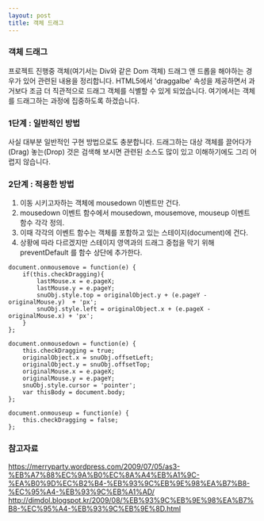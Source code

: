 ```yaml
---
layout: post
title: 객체 드래그
---
```


### 객체 드래그
프로젝트 진행중 객체(여기서는 Div와 같은 Dom 객체) 드래그 앤 드롭을 해야하는 경우가 있어 관련된 내용을 정리합니다.
HTML5에서 'draggalbe' 속성을 제공하면서 과거보다 조금 더 직관적으로 드래그 객체를 식별할 수 있게 되었습니다.
여기에서는 객체를 드래그하는 과정에 집중하도록 하겠습니다.

### 1단계 : 일반적인 방법
사실 대부분 일반적인 구현 방법으로도 충분합니다.
드래그하는 대상 객체를 끌어다가(Drag) 놓는(Drop) 것은 검색해 보시면 관련된 소스도 많이 있고 이해하기에도 그리 어렵지 않습니다.

### 2단계 : 적용한 방법
1. 이동 시키고자하는 객체에 mousedown 이벤트만 건다.
2. mousedown 이벤트 함수에서 mousedown, mousemove, mouseup 이벤트 함수 각각 정의.
3. 이때 각각의 이벤트 함수는 객체를 포함하고 있는 스테이지(document)에 건다.
4. 상황에 따라 다르겠지만 스테이지 영역과의 드래그 중첩을 막기 위해 preventDefault 를 함수 상단에 추가한다.

```
document.onmousemove = function(e) {
	if(this.checkDragging){
		lastMouse.x = e.pageX;
		lastMouse.y = e.pageY;
		snuObj.style.top = originalObject.y + (e.pageY - originalMouse.y)  + 'px';
		snuObj.style.left = originalObject.x + (e.pageX - originalMouse.x) + 'px';
	}
};

document.onmousedown = function(e) {
	this.checkDragging = true;
	originalObject.x = snuObj.offsetLeft;
	originalObject.y = snuObj.offsetTop;
	originalMouse.x = e.pageX;
	originalMouse.y = e.pageY;
	snuObj.style.cursor = 'pointer';
	var thisBody = document.body;
};

document.onmouseup = function(e) {
	this.checkDragging = false;
};
```

### 참고자료
https://merryparty.wordpress.com/2009/07/05/as3-%EB%A7%88%EC%9A%B0%EC%8A%A4%EB%A1%9C-%EA%B0%9D%EC%B2%B4-%EB%93%9C%EB%9E%98%EA%B7%B8-%EC%95%A4-%EB%93%9C%EB%A1%AD/
http://dimdol.blogspot.kr/2009/08/%EB%93%9C%EB%9E%98%EA%B7%B8-%EC%95%A4-%EB%93%9C%EB%9E%8D.html

